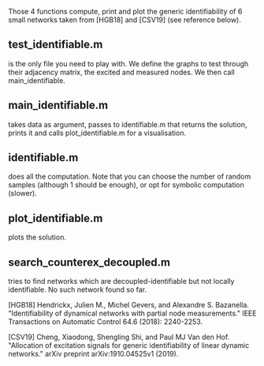 Those 4 functions compute, print and plot the generic identifiability of 6 small networks taken from [HGB18] and [CSV19] (see reference below).

## test_identifiable.m
is the only file you need to play with. We define the graphs to test through their adjacency matrix, the excited and measured nodes. We then call main_identifiable.

## main_identifiable.m
takes data as argument, passes to identifiable.m that returns the solution, prints it and calls plot_identifiable.m for a visualisation.

## identifiable.m 
does all the computation. Note that you can choose the number of random samples (although 1 should be enough), or opt for symbolic computation (slower).

## plot_identifiable.m
plots the solution.

## search_counterex_decoupled.m
tries to find networks which are decoupled-identifiable but not locally identifiable. No such network found so far.

[HGB18] Hendrickx, Julien M., Michel Gevers, and Alexandre S. Bazanella. "Identifiability of dynamical networks with partial node measurements." IEEE Transactions on Automatic Control 64.6 (2018): 2240-2253.

[CSV19] Cheng, Xiaodong, Shengling Shi, and Paul MJ Van den Hof. "Allocation of excitation signals for generic identifiability of linear dynamic networks." arXiv preprint arXiv:1910.04525v1 (2019).
